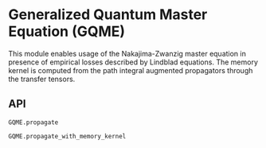 # Generalized Quantum Master Equation (GQME)

This module enables usage of the Nakajima-Zwanzig master equation in presence of empirical losses described by Lindblad equations. The memory kernel is computed from the path integral augmented propagators through the transfer tensors.

## API
```@docs
GQME.propagate
```

```@docs
GQME.propagate_with_memory_kernel
```